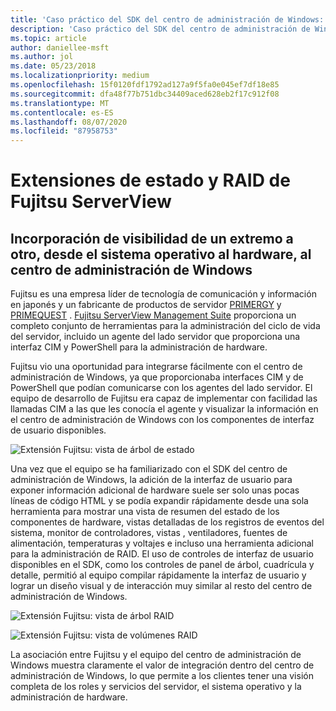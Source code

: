 ```yaml
---
title: 'Caso práctico del SDK del centro de administración de Windows: Fujitsu'
description: 'Caso práctico del SDK del centro de administración de Windows: Fujitsu'
ms.topic: article
author: daniellee-msft
ms.author: jol
ms.date: 05/23/2018
ms.localizationpriority: medium
ms.openlocfilehash: 15f0120fdf1792ad127a9f5fa0e045ef7df18e85
ms.sourcegitcommit: dfa48f77b751dbc34409aced628eb2f17c912f08
ms.translationtype: MT
ms.contentlocale: es-ES
ms.lasthandoff: 08/07/2020
ms.locfileid: "87958753"
---
```

# <a name="fujitsu-serverview-health-and-raid-extensions"></a>Extensiones de estado y RAID de Fujitsu ServerView

## <a name="bringing-end-to-end-visibility-from-operating-system-to-hardware-into-windows-admin-center"></a>Incorporación de visibilidad de un extremo a otro, desde el sistema operativo al hardware, al centro de administración de Windows

Fujitsu es una empresa líder de tecnología de comunicación y información en japonés y un fabricante de productos de servidor [PRIMERGY](http://www.fujitsu.com/fts/products/computing/servers/primergy/) y [PRIMEQUEST](http://www.fujitsu.com/fts/products/computing/servers/mission-critical/) . [Fujitsu ServerView Management Suite](http://www.fujitsu.com/fts/products/computing/servers/primergy/management/) proporciona un completo conjunto de herramientas para la administración del ciclo de vida del servidor, incluido un agente del lado servidor que proporciona una interfaz CIM y PowerShell para la administración de hardware.

Fujitsu vio una oportunidad para integrarse fácilmente con el centro de administración de Windows, ya que proporcionaba interfaces CIM y de PowerShell que podían comunicarse con los agentes del lado servidor. El equipo de desarrollo de Fujitsu era capaz de implementar con facilidad las llamadas CIM a las que les conocía el agente y visualizar la información en el centro de administración de Windows con los componentes de interfaz de usuario disponibles.

![Extensión Fujitsu: vista de árbol de estado](../../media/extend-case-study-fujitsu/health-tree.png)

Una vez que el equipo se ha familiarizado con el SDK del centro de administración de Windows, la adición de la interfaz de usuario para exponer información adicional de hardware suele ser solo unas pocas líneas de código HTML y se podía expandir rápidamente desde una sola herramienta para mostrar una vista de resumen del estado de los componentes de hardware, vistas detalladas de los registros de eventos del sistema, monitor de controladores, vistas , ventiladores, fuentes de alimentación, temperaturas y voltajes e incluso una herramienta adicional para la administración de RAID. El uso de controles de interfaz de usuario disponibles en el SDK, como los controles de panel de árbol, cuadrícula y detalle, permitió al equipo compilar rápidamente la interfaz de usuario y lograr un diseño visual y de interacción muy similar al resto del centro de administración de Windows.

![Extensión Fujitsu: vista de árbol RAID](../../media/extend-case-study-fujitsu/raid-tree.png)

![Extensión Fujitsu: vista de volúmenes RAID](../../media/extend-case-study-fujitsu/raid-volumes.png)

La asociación entre Fujitsu y el equipo del centro de administración de Windows muestra claramente el valor de integración dentro del centro de administración de Windows, lo que permite a los clientes tener una visión completa de los roles y servicios del servidor, el sistema operativo y la administración de hardware.